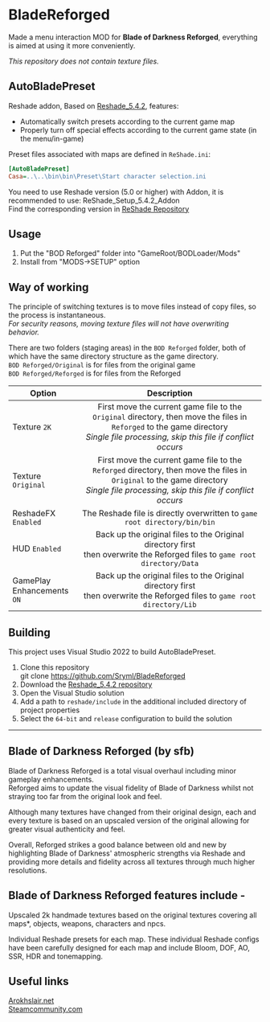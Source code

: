 # BladeReforged

Made a menu interaction MOD for **Blade of Darkness Reforged**, everything is aimed at using it more conveniently.

_This repository does not contain texture files._

## AutoBladePreset

Reshade addon, Based on [Reshade_5.4.2](https://github.com/crosire/reshade/tree/v5.4.2), features:

- Automatically switch presets according to the current game map
- Properly turn off special effects according to the current game state (in the menu/in-game)

Preset files associated with maps are defined in `ReShade.ini`:

```ini
[AutoBladePreset]
Casa=..\..\bin\bin\Preset\Start character selection.ini
```

You need to use Reshade version (5.0 or higher) with Addon, it is recommended to use: ReShade_Setup_5.4.2_Addon\
Find the corresponding version in [ReShade Repository](https://reshade.me/forum/general-discussion/294-reshade-repository-new-host)

## Usage

1. Put the "BOD Reforged" folder into "GameRoot/BODLoader/Mods"
2. Install from "MODS->SETUP" option

## Way of working

The principle of switching textures is to move files instead of copy files, so the process is instantaneous.\
_For security reasons, moving texture files will not have overwriting behavior._

There are two folders (staging areas) in the `BOD Reforged` folder, both of which have the same directory structure as the game directory.\
`BOD Reforged/Original` is for files from the original game\
`BOD Reforged/Reforged` is for files from the Reforged

| Option                        |                                                                                     Description                                                                                      |
| ----------------------------- | :----------------------------------------------------------------------------------------------------------------------------------------------------------------------------------: |
| Texture `2K`                  | First move the current game file to the `Original` directory, then move the files in `Reforged` to the game directory<br>_Single file processing, skip this file if conflict occurs_ |
| Texture `Original`            | First move the current game file to the `Reforged` directory, then move the files in `Original` to the game directory<br>_Single file processing, skip this file if conflict occurs_ |
| ReshadeFX `Enabled`           |                                                      The Reshade file is directly overwritten to `game root directory/bin/bin`                                                       |
| HUD `Enabled`                 |                            Back up the original files to the Original directory first<br>then overwrite the Reforged files to `game root directory/Data`                             |
| GamePlay<br>Enhancements `ON` |                             Back up the original files to the Original directory first<br>then overwrite the Reforged files to `game root directory/Lib`                             |

## Building

This project uses Visual Studio 2022 to build AutoBladePreset.

1. Clone this repository\
   git clone https://github.com/Sryml/BladeReforged
2. Download the [Reshade_5.4.2 repository](https://github.com/crosire/reshade/archive/refs/tags/v5.4.2.zip)
3. Open the Visual Studio solution
4. Add a path to `reshade/include` in the additional included directory of project properties
5. Select the `64-bit` and `release` configuration to build the solution

<hr>

## Blade of Darkness Reforged (by sfb)

Blade of Darkness Reforged is a total visual overhaul including minor gameplay enhancements.\
Reforged aims to update the visual fidelity of Blade of Darkness whilst not straying too far from the original look and feel.

Although many textures have changed from their original design, each and every texture is based on an upscaled version of the original allowing for greater visual authenticity and feel.

Overall, Reforged strikes a good balance between old and new by highlighting Blade of Darkness' atmospheric strengths via Reshade and providing more details and fidelity across all textures through much higher resolutions.

## Blade of Darkness Reforged features include -

Upscaled 2k handmade textures based on the original textures covering all maps\*, objects, weapons, characters and npcs.

Individual Reshade presets for each map. These individual Reshade configs have been carefully designed for each map and include Bloom, DOF, AO, SSR, HDR and tonemapping.

## Useful links

[Arokhslair.net](https://www.arokhslair.net/wp/)\
[Steamcommunity.com](https://steamcommunity.com/app/1710170/discussions/)
